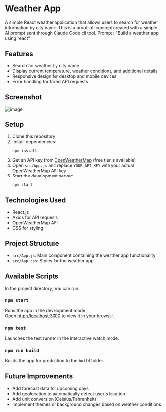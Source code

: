 # Weather App

A simple React weather application that allows users to search for weather information by city name. This is a proof-of-concept created with a simple AI prompt sent through Claude Code cli tool.
Prompt : "Build a weather app using react"

## Features

- Search for weather by city name
- Display current temperature, weather conditions, and additional details
- Responsive design for desktop and mobile devices
- Error handling for failed API requests

## Screenshot
![image](https://github.com/user-attachments/assets/ff6d3710-eda2-41c1-b1a7-64bcff611c6f)


## Setup

1. Clone this repository
2. Install dependencies:
   ```
   npm install
   ```
3. Get an API key from [OpenWeatherMap](https://openweathermap.org/api) (free tier is available)
4. Open `src/App.js` and replace `YOUR_API_KEY` with your actual OpenWeatherMap API key
5. Start the development server:
   ```
   npm start
   ```

## Technologies Used

- React.js
- Axios for API requests
- OpenWeatherMap API
- CSS for styling

## Project Structure

- `src/App.js`: Main component containing the weather app functionality
- `src/App.css`: Styles for the weather app

## Available Scripts

In the project directory, you can run:

### `npm start`

Runs the app in the development mode.\
Open [http://localhost:3000](http://localhost:3000) to view it in your browser.

### `npm test`

Launches the test runner in the interactive watch mode.

### `npm run build`

Builds the app for production to the `build` folder.

## Future Improvements

- Add forecast data for upcoming days
- Add geolocation to automatically detect user's location
- Add unit conversion (Celsius/Fahrenheit)
- Implement themes or background changes based on weather conditions
